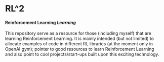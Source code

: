 # RL^2
#### Reinforcement Learning *Learning*

This repository serve as a resource for those (including myself) that are learning Reinforcement Learning.
It is mainly intended (but not limited) to allocate examples of code in different RL libraries (at the moment only in OpenAI gym); pointer to good resources to learn Reinforcement Learning and also point to cool projects/start-ups built upon this exciting technology.


